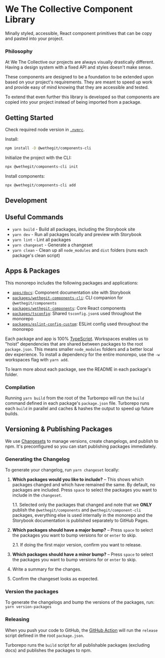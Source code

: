 # We The Collective Component Library

Minally styled, accessible, React component primitives that can be copy and pasted into your project.

### Philosophy

At We The Collective our projects are always visually drastically different. Having a design system with a fixed API and styles doesn't make sense.

These components are designed to be a foundation to be extended upon based on your project's requirements. They are meant to speed up work and provide easy of mind knowing that they are accessible and tested.

To extend that even further this library is developed so that components are copied into your project instead of being imported from a package.

## Getting Started

Check required node version in [`.nvmrc`](./.nvmrc).

Install:

```bash
npm install -D @wethegit/components-cli
```

Initialize the project with the CLI:

```bash
npx @wethegit/components-cli init
```

Install components:

```bash
npx @wethegit/components-cli add
```

## Development

## Useful Commands

- `yarn build` - Build all packages, including the Storybook site
- `yarn dev` - Run all packages locally and preview with Storybook
- `yarn lint` - Lint all packages
- `yarn changeset` - Generate a changeset
- `yarn clean` - Clean up all `node_modules` and `dist` folders (runs each package's clean script)

## Apps & Packages

This monorepo includes the following packages and applications:

- [`apps/docs`](./apps/docs/README.md): Component documentation site with Storybook
- [`packages/wethegit-components-cli`](./packages/wethegit-components-cli/README.md): CLI companion for `@wethegit/components`
- [`packages/wethegit-components`](./packages/wethegit-components/README.md): Core React components
- [`packages/tsconfig`](./packages/tsconfig/README.md): Shared `tsconfig.json`s used throughout the monorepo
- [`packages/eslint-config-custom`](./packages/eslint-config-custom/README.md): ESLint config used throughout the monorepo

Each package and app is 100% [TypeScript](https://www.typescriptlang.org/). Workspaces enables us to "hoist" dependencies that are shared between packages to the root `package.json`. This means smaller `node_modules` folders and a better local dev experience. To install a dependency for the entire monorepo, use the `-w` workspaces flag with `yarn add`.

To learn more about each package, see the README in each package's folder.

### Compilation

Running `yarn build` from the root of the Turborepo will run the `build` command defined in each package's `package.json` file. Turborepo runs each `build` in parallel and caches & hashes the output to speed up future builds.

## Versioning & Publishing Packages

We use [Changesets](https://github.com/changesets/changesets) to manage versions, create changelogs, and publish to npm. It's preconfigured so you can start publishing packages immediately.

### Generating the Changelog

To generate your changelog, run `yarn changeset` locally:

1. **Which packages would you like to include?** – This shows which packages changed and which have remained the same. By default, no packages are included. Press `space` to select the packages you want to include in the `changeset`.

   1.1. Selected only the packages that changed and note that we **ONLY** publish the `@wethegit/components` and `@wethegit/component-cli` packages, everything else is used internally in the monorepo and the Storybook documentation is published separately to GitHub Pages.

2. **Which packages should have a major bump?** – Press `space` to select the packages you want to bump versions for or `enter` to skip.

   2.1. If doing the first major version, confirm you want to release.

3. **Which packages should have a minor bump?** – Press `space` to select the packages you want to bump versions for or `enter` to skip.

4. Write a summary for the changes.

5. Confirm the changeset looks as expected.

### Version the packages

To generate the changelogs and bump the versions of the packages, run:
`yarn version-packages`

### Releasing

When you push your code to GitHub, the [GitHub Action](https://github.com/changesets/action) will run the `release` script defined in the root `package.json`.

Turborepo runs the `build` script for all publishable packages (excluding docs) and publishes the packages to npm.
